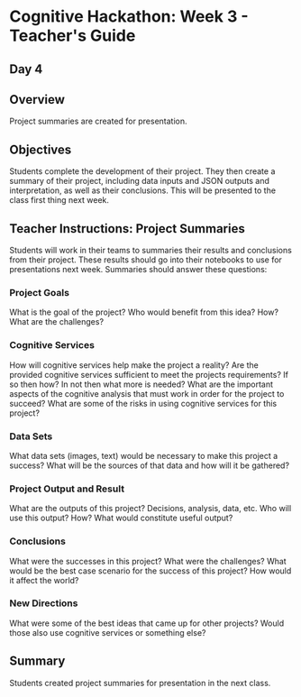 # Cognitive Hackathon: Week 3 - Teacher's Guide
## Day 4

## Overview
Project summaries are created for presentation.

## Objectives
Students complete the development of their project. They then create a summary of their project, including data inputs and JSON outputs and interpretation, as well as their conclusions. This will be presented to the class first thing next week.

## Teacher Instructions: Project Summaries
Students will work in their teams to summaries their results and conclusions from their project. These results should go into their notebooks to use for presentations next week. Summaries should answer these questions:

### Project Goals
What is the goal of the project?
Who would benefit from this idea? How?
What are the challenges?

### Cognitive Services
How will cognitive services help make the project a reality?
Are the provided cognitive services sufficient to meet the projects requirements? If so then how? In not then what more is needed?
What are the important aspects of the cognitive analysis that must work in order for the project to succeed?
What are some of the risks in using cognitive services for this project?

### Data Sets
What data sets (images, text) would be necessary to make this project a success?
What will be the sources of that data and how will it be gathered?

### Project Output and Result
What are the outputs of this project? Decisions, analysis, data, etc.
Who will use this output? How?
What would constitute useful output?

### Conclusions
What were the successes in this project? What were the challenges?
What would be the best case scenario for the success of this project? How would it affect the world?

### New Directions
What were some of the best ideas that came up for other projects?
Would those also use cognitive services or something else?

## Summary
Students created project summaries for presentation in the next class.
